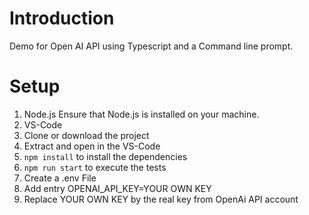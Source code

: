 # Introduction

Demo for Open AI API using Typescript and a Command line prompt.

# Setup

1. Node.js Ensure that Node.js is installed on your machine.
1. VS-Code
1. Clone or download the project
1. Extract and open in the VS-Code
1. `npm install` to install the dependencies
1. `npm run start` to execute the tests
1. Create a .env File
1. Add entry OPENAI_API_KEY=YOUR OWN KEY
1. Replace YOUR OWN KEY by the real key from OpenAi API account